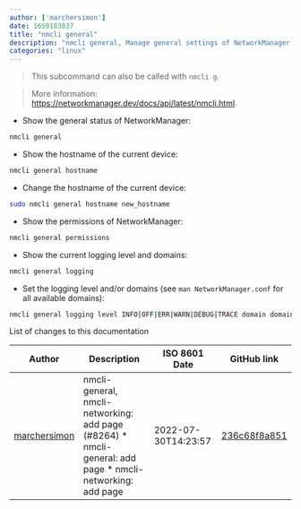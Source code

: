 ```yaml
---
author: ['marchersimon']
date: 1659183837
title: "nmcli general"
description: "nmcli general, Manage general settings of NetworkManager."
categories: "linux"
---
```

> This subcommand can also be called with `nmcli g`.

> More information: <https://networkmanager.dev/docs/api/latest/nmcli.html>.

- Show the general status of NetworkManager:

```bash
nmcli general
```

- Show the hostname of the current device:

```bash
nmcli general hostname
```

- Change the hostname of the current device:

```bash
sudo nmcli general hostname new_hostname
```

- Show the permissions of NetworkManager:

```bash
nmcli general permissions
```

- Show the current logging level and domains:

```bash
nmcli general logging
```

- Set the logging level and/or domains (see `man NetworkManager.conf` for all available domains):

```bash
nmcli general logging level INFO|OFF|ERR|WARN|DEBUG|TRACE domain domain_1,domain_2,...
```
List of changes to this documentation


Author | Description | ISO 8601 Date | GitHub link
------|-----|-----|-----
[marchersimon](mailto:50295997+marchersimon@users.noreply.github.com) | nmcli-general, nmcli-networking: add page (#8264) * nmcli-general: add page * nmcli-networking: add page | 2022-07-30T14:23:57 | [236c68f8a851](https://github.com/tldr-pages/tldr/commit/236c68f8a8518255b7ca43f17ebe6390430cf853)

